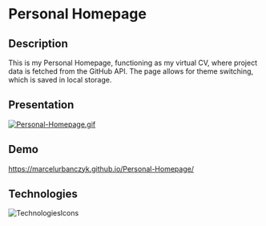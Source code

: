 # Personal Homepage
## Description

This is my Personal Homepage, functioning as my virtual CV, where project data is fetched from the GitHub API. The page allows for theme switching, which is saved in local storage.

## Presentation
[![Personal-Homepage.gif](https://i.postimg.cc/Wz5n7nJg/Personal-Homepage.gif)](https://postimg.cc/8frMpL4z)

## Demo
https://marcelurbanczyk.github.io/Personal-Homepage/

## Technologies

![TechnologiesIcons](https://skillicons.dev/icons?i=html,css,js,react,redux,git,styledcomponents,figma,)
